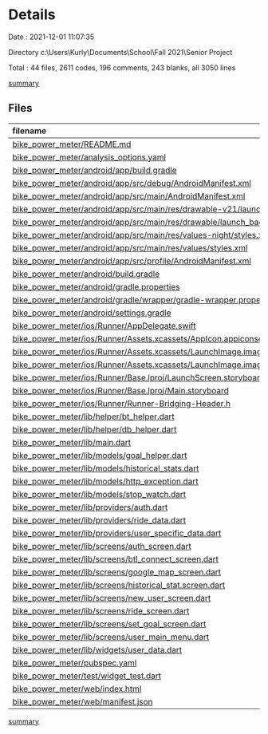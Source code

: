 # Details

Date : 2021-12-01 11:07:35

Directory c:\Users\Kurly\Documents\School\Fall 2021\Senior Project

Total : 44 files,  2611 codes, 196 comments, 243 blanks, all 3050 lines

[summary](results.md)

## Files
| filename | language | code | comment | blank | total |
| :--- | :--- | ---: | ---: | ---: | ---: |
| [bike_power_meter/README.md](/bike_power_meter/README.md) | Markdown | 10 | 0 | 7 | 17 |
| [bike_power_meter/analysis_options.yaml](/bike_power_meter/analysis_options.yaml) | YAML | 3 | 23 | 4 | 30 |
| [bike_power_meter/android/app/build.gradle](/bike_power_meter/android/app/build.gradle) | Groovy | 53 | 3 | 13 | 69 |
| [bike_power_meter/android/app/src/debug/AndroidManifest.xml](/bike_power_meter/android/app/src/debug/AndroidManifest.xml) | XML | 4 | 3 | 1 | 8 |
| [bike_power_meter/android/app/src/main/AndroidManifest.xml](/bike_power_meter/android/app/src/main/AndroidManifest.xml) | XML | 35 | 11 | 1 | 47 |
| [bike_power_meter/android/app/src/main/res/drawable-v21/launch_background.xml](/bike_power_meter/android/app/src/main/res/drawable-v21/launch_background.xml) | XML | 4 | 7 | 2 | 13 |
| [bike_power_meter/android/app/src/main/res/drawable/launch_background.xml](/bike_power_meter/android/app/src/main/res/drawable/launch_background.xml) | XML | 4 | 7 | 2 | 13 |
| [bike_power_meter/android/app/src/main/res/values-night/styles.xml](/bike_power_meter/android/app/src/main/res/values-night/styles.xml) | XML | 9 | 9 | 1 | 19 |
| [bike_power_meter/android/app/src/main/res/values/styles.xml](/bike_power_meter/android/app/src/main/res/values/styles.xml) | XML | 9 | 9 | 1 | 19 |
| [bike_power_meter/android/app/src/profile/AndroidManifest.xml](/bike_power_meter/android/app/src/profile/AndroidManifest.xml) | XML | 4 | 3 | 1 | 8 |
| [bike_power_meter/android/build.gradle](/bike_power_meter/android/build.gradle) | Groovy | 25 | 0 | 5 | 30 |
| [bike_power_meter/android/gradle.properties](/bike_power_meter/android/gradle.properties) | Properties | 3 | 0 | 1 | 4 |
| [bike_power_meter/android/gradle/wrapper/gradle-wrapper.properties](/bike_power_meter/android/gradle/wrapper/gradle-wrapper.properties) | Properties | 5 | 1 | 1 | 7 |
| [bike_power_meter/android/settings.gradle](/bike_power_meter/android/settings.gradle) | Groovy | 8 | 0 | 4 | 12 |
| [bike_power_meter/ios/Runner/AppDelegate.swift](/bike_power_meter/ios/Runner/AppDelegate.swift) | Swift | 12 | 0 | 2 | 14 |
| [bike_power_meter/ios/Runner/Assets.xcassets/AppIcon.appiconset/Contents.json](/bike_power_meter/ios/Runner/Assets.xcassets/AppIcon.appiconset/Contents.json) | JSON | 122 | 0 | 1 | 123 |
| [bike_power_meter/ios/Runner/Assets.xcassets/LaunchImage.imageset/Contents.json](/bike_power_meter/ios/Runner/Assets.xcassets/LaunchImage.imageset/Contents.json) | JSON | 23 | 0 | 1 | 24 |
| [bike_power_meter/ios/Runner/Assets.xcassets/LaunchImage.imageset/README.md](/bike_power_meter/ios/Runner/Assets.xcassets/LaunchImage.imageset/README.md) | Markdown | 3 | 0 | 2 | 5 |
| [bike_power_meter/ios/Runner/Base.lproj/LaunchScreen.storyboard](/bike_power_meter/ios/Runner/Base.lproj/LaunchScreen.storyboard) | XML | 36 | 1 | 1 | 38 |
| [bike_power_meter/ios/Runner/Base.lproj/Main.storyboard](/bike_power_meter/ios/Runner/Base.lproj/Main.storyboard) | XML | 25 | 1 | 1 | 27 |
| [bike_power_meter/ios/Runner/Runner-Bridging-Header.h](/bike_power_meter/ios/Runner/Runner-Bridging-Header.h) | C++ | 1 | 0 | 1 | 2 |
| [bike_power_meter/lib/helper/bt_helper.dart](/bike_power_meter/lib/helper/bt_helper.dart) | Dart | 270 | 8 | 21 | 299 |
| [bike_power_meter/lib/helper/db_helper.dart](/bike_power_meter/lib/helper/db_helper.dart) | Dart | 12 | 1 | 4 | 17 |
| [bike_power_meter/lib/main.dart](/bike_power_meter/lib/main.dart) | Dart | 70 | 0 | 4 | 74 |
| [bike_power_meter/lib/models/goal_helper.dart](/bike_power_meter/lib/models/goal_helper.dart) | Dart | 52 | 0 | 9 | 61 |
| [bike_power_meter/lib/models/historical_stats.dart](/bike_power_meter/lib/models/historical_stats.dart) | Dart | 33 | 0 | 8 | 41 |
| [bike_power_meter/lib/models/http_exception.dart](/bike_power_meter/lib/models/http_exception.dart) | Dart | 8 | 0 | 3 | 11 |
| [bike_power_meter/lib/models/stop_watch.dart](/bike_power_meter/lib/models/stop_watch.dart) | Dart | 22 | 0 | 7 | 29 |
| [bike_power_meter/lib/providers/auth.dart](/bike_power_meter/lib/providers/auth.dart) | Dart | 114 | 0 | 11 | 125 |
| [bike_power_meter/lib/providers/ride_data.dart](/bike_power_meter/lib/providers/ride_data.dart) | Dart | 89 | 15 | 8 | 112 |
| [bike_power_meter/lib/providers/user_specific_data.dart](/bike_power_meter/lib/providers/user_specific_data.dart) | Dart | 21 | 0 | 3 | 24 |
| [bike_power_meter/lib/screens/auth_screen.dart](/bike_power_meter/lib/screens/auth_screen.dart) | Dart | 295 | 3 | 14 | 312 |
| [bike_power_meter/lib/screens/btl_connect_screen.dart](/bike_power_meter/lib/screens/btl_connect_screen.dart) | Dart | 286 | 0 | 14 | 300 |
| [bike_power_meter/lib/screens/google_map_screen.dart](/bike_power_meter/lib/screens/google_map_screen.dart) | Dart | 16 | 0 | 3 | 19 |
| [bike_power_meter/lib/screens/historical_stat.screen.dart](/bike_power_meter/lib/screens/historical_stat.screen.dart) | Dart | 56 | 0 | 4 | 60 |
| [bike_power_meter/lib/screens/new_user_screen.dart](/bike_power_meter/lib/screens/new_user_screen.dart) | Dart | 46 | 0 | 6 | 52 |
| [bike_power_meter/lib/screens/ride_screen.dart](/bike_power_meter/lib/screens/ride_screen.dart) | Dart | 413 | 5 | 27 | 445 |
| [bike_power_meter/lib/screens/set_goal_screen.dart](/bike_power_meter/lib/screens/set_goal_screen.dart) | Dart | 96 | 0 | 7 | 103 |
| [bike_power_meter/lib/screens/user_main_menu.dart](/bike_power_meter/lib/screens/user_main_menu.dart) | Dart | 93 | 1 | 4 | 98 |
| [bike_power_meter/lib/widgets/user_data.dart](/bike_power_meter/lib/widgets/user_data.dart) | Dart | 65 | 0 | 4 | 69 |
| [bike_power_meter/pubspec.yaml](/bike_power_meter/pubspec.yaml) | YAML | 28 | 58 | 15 | 101 |
| [bike_power_meter/test/widget_test.dart](/bike_power_meter/test/widget_test.dart) | Dart | 14 | 10 | 7 | 31 |
| [bike_power_meter/web/index.html](/bike_power_meter/web/index.html) | HTML | 79 | 17 | 6 | 102 |
| [bike_power_meter/web/manifest.json](/bike_power_meter/web/manifest.json) | JSON | 35 | 0 | 1 | 36 |

[summary](results.md)